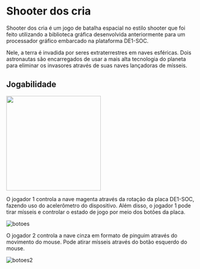# Shooter dos cria
Shooter dos cria é um jogo de batalha espacial no estilo shooter que foi feito utilizando a biblioteca gráfica desenvolvida anteriormente para um processador gráfico embarcado na plataforma DE1-SOC.

Nele, a terra é invadida por seres extraterrestres em naves esféricas. Dois astronautas são encarregados de usar a mais alta tecnologia do planeta para eliminar os invasores através de suas naves lançadoras de mísseis.

## Jogabilidade
<img src="https://github.com/user-attachments/assets/7485b9bc-31a6-4715-b8c6-df57bbc80b9c" width="250">

O jogador 1 controla a nave magenta através da rotação da placa DE1-SOC, fazendo uso do acelerômetro do dispositivo. Além disso, o jogador 1 pode tirar mísseis e controlar o estado de jogo por meio dos botões da placa.

![botoes](https://github.com/user-attachments/assets/5a7f443b-069f-49f8-8831-b22e59272010)

O jogador 2 controla a nave cinza em formato de pinguim através do movimento do mouse. Pode atirar mísseis através do botão esquerdo do mouse.

![botoes2](https://github.com/user-attachments/assets/fa3da865-8ca9-4d46-9a5c-10165dbc12c7)
